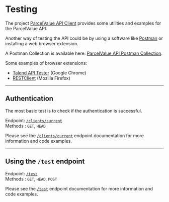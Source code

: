 # Testing

The project [ParcelValue API Client](https://github.com/parcelvalue/api-client) provides some utilities and examples for the ParcelValue API.

Another way of testing the API could be by using a software like [Postman](https://www.postman.com/) or installing a web browser extension.

A Postman Collection is available here: [ParcelValue API Postman Collection](https://github.com/parcelvalue/postman-collection).

Some examples of browser extensions:  

* [Talend API Tester](https://chrome.google.com/webstore/detail/restlet-client-rest-api-t/aejoelaoggembcahagimdiliamlcdmfm  ) (Google Chrome)  
* [RESTClient](https://addons.mozilla.org/en-US/firefox/addon/restclient/) (Mozilla Firefox)

---
## Authentication

The most basic test is to check if the authentication is successful.

Endpoint: [`/clients/current`](docs/Endpoints/Clients/Current.md)  
Methods : `GET`, `HEAD`

Please see the [`/clients/current`](docs/Endpoints/Clients/Current.md) endpoint documentation for more information and code examples.

---
## Using the `/test` endpoint

Endpoint: [`/test`](docs/Endpoints/Test.md)  
Methods : `GET`, `HEAD`, `POST`

Please see the [`/test`](docs/Endpoints/Test.md) endpoint documentation for more information and code examples.
